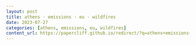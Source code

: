 ```yaml
---
layout: post
title: athens · emissions · eu · wildfires
date: 2023-07-27
categories: [athens, emissions, eu, wildfires]
content_url: https://papercliff.github.io/redirect/?q=athens+emissions+eu+wildfires&tbs=cdr:1,cd_min:7/26/2023,cd_max:7/28/2023
---
```

